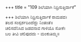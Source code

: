 +++
title = "109 ಶಿಲೆಯಾಗಿ ನಿದ್ರಿಸುತ್ತಿರ್ದಾಕೆ"

+++
ಶಿಲೆಯಾಗಿ ನಿದ್ರಿಸುತ್ತಿರ್ದಾಕೆ ರಾಮಪದ।  
ತಲದ ಸಂಸ್ಪರ್ಶದಿಂದೆದ್ದು ನಿಂತಂತೆ॥  
ಚಲಿಸದೆನಿಸಿದ ಜಡವನಾವ ಗಾಳಿಯೊ ಸೋಕೆ।  
ಬಲ ತೀವಿ ಚಲಿಪುದದು - ಮಂಕುತಿಮ್ಮ॥  
